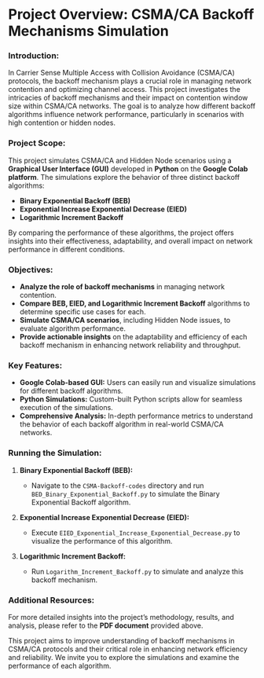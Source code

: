 # Project Overview: CSMA/CA Backoff Mechanisms Simulation

### Introduction:
In Carrier Sense Multiple Access with Collision Avoidance (CSMA/CA) protocols, the backoff mechanism plays a crucial role in managing network contention and optimizing channel access. This project investigates the intricacies of backoff mechanisms and their impact on contention window size within CSMA/CA networks. The goal is to analyze how different backoff algorithms influence network performance, particularly in scenarios with high contention or hidden nodes.

### Project Scope:
This project simulates CSMA/CA and Hidden Node scenarios using a **Graphical User Interface (GUI)** developed in **Python** on the **Google Colab platform**. The simulations explore the behavior of three distinct backoff algorithms:

- **Binary Exponential Backoff (BEB)**
- **Exponential Increase Exponential Decrease (EIED)**
- **Logarithmic Increment Backoff**

By comparing the performance of these algorithms, the project offers insights into their effectiveness, adaptability, and overall impact on network performance in different conditions.

### Objectives:
- **Analyze the role of backoff mechanisms** in managing network contention.
- **Compare BEB, EIED, and Logarithmic Increment Backoff** algorithms to determine specific use cases for each.
- **Simulate CSMA/CA scenarios**, including Hidden Node issues, to evaluate algorithm performance.
- **Provide actionable insights** on the adaptability and efficiency of each backoff mechanism in enhancing network reliability and throughput.

### Key Features:
- **Google Colab-based GUI:** Users can easily run and visualize simulations for different backoff algorithms.
- **Python Simulations:** Custom-built Python scripts allow for seamless execution of the simulations.
- **Comprehensive Analysis:** In-depth performance metrics to understand the behavior of each backoff algorithm in real-world CSMA/CA networks.

### Running the Simulation:
1. **Binary Exponential Backoff (BEB):**
   - Navigate to the `CSMA-Backoff-codes` directory and run `BED_Binary_Exponential_Backoff.py` to simulate the Binary Exponential Backoff algorithm.
   
2. **Exponential Increase Exponential Decrease (EIED):**
   - Execute `EIED_Exponential_Increase_Exponential_Decrease.py` to visualize the performance of this algorithm.

3. **Logarithmic Increment Backoff:**
   - Run `Logarithm_Increment_Backoff.py` to simulate and analyze this backoff mechanism.

### Additional Resources:
For more detailed insights into the project’s methodology, results, and analysis, please refer to the **PDF document** provided above.

This project aims to improve understanding of backoff mechanisms in CSMA/CA protocols and their critical role in enhancing network efficiency and reliability. We invite you to explore the simulations and examine the performance of each algorithm.
